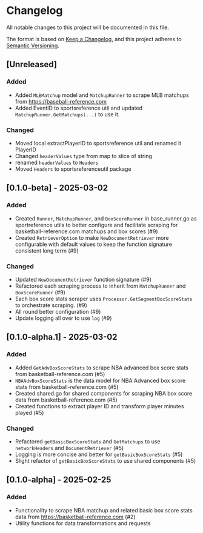 # Changelog

All notable changes to this project will be documented in this file.

The format is based on [Keep a Changelog](https://keepachangelog.com/en/1.1.0/),
and this project adheres to [Semantic Versioning](https://semver.org/spec/v2.0.0.html).

## [Unreleased]
### Added
- Added `MLBMatchup` model and `MatchupRunner` to scrape MLB matchups from https://baseball-reference.com
- Added EventID to sportsreference util and updated `MatchupRunner.GetMatchups(...)` to use it.
### Changed
- Moved local extractPlayerID to sportsreference util and renamed it PlayerID
- Changed `headerValues` type from map to slice of string
- renamed `headerValues` to `Headers`
- Moved `Headers` to sportsreferenceutil package

## [0.1.0-beta] - 2025-03-02
### Added
- Created `Runner`, `MatchupRunner`, and `BoxScoreRunner` in base_runner.go as sportreference utils to better configure and facilitate scraping for basketball-reference.com matchups and box scores (#9)
- Created `RetrieverOption` to make `NewDocumentRetriever` more configurable with default values to keep the function signature consistent long term (#9)
### Changed
- Updated `NewDocumentRetriever` function signature (#9)
- Refactored each scraping process to inherit from `MatchupRunner` and `BoxScoreRunner` (#9)
- Each box score stats scraper uses `Processor.GetSegmentBoxScoreStats` to orchestrate scraping. (#9)
- All round better configuration (#9)
- Update logging all over to use `log` (#9)

## [0.1.0-alpha.1] - 2025-03-02
### Added
- Added `GetAdvBoxScoreStats` to scrape NBA advanced box score stats from basketball-reference.com (#5)
- `NBAAdvBoxScoreStats` is the data model for NBA Advanced box score stats from basketball-reference.com (#5)
- Created shared.go for shared components for scraping NBA box score data from basketball-reference.com (#5)
- Created functions to extract player ID and transform player minutes played (#5)
### Changed
- Refactored `getBasicBoxScoreStats` and `GetMatchups` to use `networkHeaders` and `DocumentRetriever` (#5)
- Logging is more concise and better for `getBasicBoxScoreStats` (#5)
- Slight refactor of `getBasicBoxScoreStats` to use shared components (#5)

## [0.1.0-alpha] - 2025-02-25
### Added
- Functionality to scrape NBA matchup and related basic box score stats data from https://basketball-reference.com (#2)
- Utility functions for data transformations and requests
